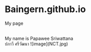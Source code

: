 # Baingern.github.io
My page
<html>
<br>My name is Papawee Sriwattana 
<br>ปภาวี ศรีวัฒนา
</html>
![image](NCT.jpg)